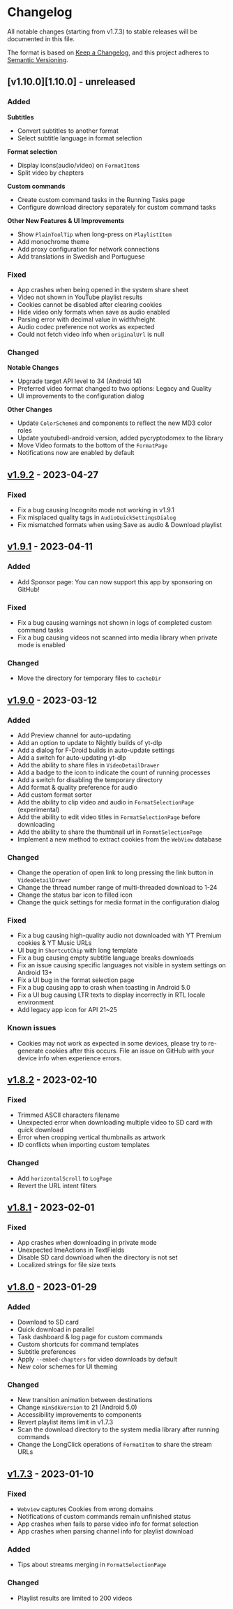 # Changelog

All notable changes (starting from v1.7.3) to stable releases will be documented in this file.

The format is based on [Keep a Changelog](https://keepachangelog.com/en/1.0.0/),
and this project adheres to [Semantic Versioning](https://semver.org/spec/v2.0.0.html).

## [v1.10.0][1.10.0] - unreleased

### Added

**Subtitles**

* Convert subtitles to another format
* Select subtitle language in format selection

**Format selection**

* Display icons(audio/video) on `FormatItem`s
* Split video by chapters

**Custom commands**

* Create custom command tasks in the Running Tasks page
* Configure download directory separately for custom command tasks

**Other New Features & UI Improvements**

* Show `PlainToolTip` when long-press on `PlaylistItem`
* Add monochrome theme
* Add proxy configuration for network connections
* Add translations in Swedish and Portuguese 


### Fixed
* App crashes when being opened in the system share sheet
* Video not shown in YouTube playlist results
* Cookies cannot be disabled after clearing cookies
* Hide video only formats when save as audio enabled
* Parsing error with decimal value in width/height
* Audio codec preference not works as expected
* Could not fetch video info when `originalUrl` is null

### Changed

**Notable Changes**
* Upgrade target API level to 34 (Android 14)
* Preferred video format changed to two options: Legacy and Quality
* UI improvements to the configuration dialog

**Other Changes**
* Update `ColorScheme`s and components to reflect the new MD3 color roles
* Update youtubedl-android version, added pycryptodomex to the library
* Move Video formats to the bottom of the `FormatPage`
* Notifications now are enabled by default


## [v1.9.2][1.9.2] - 2023-04-27

### Fixed
* Fix a bug causing Incognito mode not working in v1.9.1
* Fix misplaced quality tags in `AudioQuickSettingsDialog`
* Fix mismatched formats when using Save as audio & Download playlist

## [v1.9.1][1.9.1] - 2023-04-11

### Added
* Add Sponsor page: You can now support this app by sponsoring on GitHub!

### Fixed
* Fix a bug causing warnings not shown in logs of completed custom command tasks
* Fix a bug causing videos not scanned into media library when private mode is enabled

### Changed
* Move the directory for temporary files to `cacheDir`

## [v1.9.0][1.9.0] - 2023-03-12

### Added

* Add Preview channel for auto-updating
* Add an option to update to Nightly builds of yt-dlp
* Add a dialog for F-Droid builds in auto-update settings
* Add a switch for auto-updating yt-dlp
* Add the ability to share files in `VideoDetailDrawer`
* Add a badge to the icon to indicate the count of running processes
* Add a switch for disabling the temporary directory
* Add format & quality preference for audio
* Add custom format sorter
* Add the ability to clip video and audio in `FormatSelectionPage` (experimental)
* Add the ability to edit video titles in `FormatSelectionPage` before downloading
* Add the ability to share the thumbnail url in `FormatSelectionPage`
* Implement a new method to extract cookies from the `WebView` database

### Changed

- Change the operation of open link to long pressing the link button in `VideoDetailDrawer`
- Change the thread number range of multi-threaded download to 1-24
- Change the status bar icon to filled icon
- Change the quick settings for media format in the configuration dialog

### Fixed

- Fix a bug causing high-quality audio not downloaded with YT Premium cookies & YT Music URLs
- UI bug in `ShortcutChip` with long template
- Fix a bug causing empty subtitle language breaks downloads
- Fix an issue causing specific languages not visible in system settings on Android 13+
- Fix a UI bug in the format selection page
- Fix a bug causing app to crash when toasting in Android 5.0
- Fix a UI bug causing LTR texts to display incorrectly in RTL locale environment
- Add legacy app icon for API 21~25

### Known issues

- Cookies may not work as expected in some devices, please try to re-generate cookies after this occurs. File an issue on GitHub with your device info when experience errors.

## [v1.8.2][1.8.2] - 2023-02-10

### Fixed

- Trimmed ASCII characters filename
- Unexpected error when downloading multiple video to SD card with quick download
- Error when cropping vertical thumbnails as artwork
- ID conflicts when importing custom templates

### Changed

- Add `horizontalScroll` to `LogPage`
- Revert the URL intent filters

## [v1.8.1][1.8.1] - 2023-02-01

### Fixed

- App crashes when downloading in private mode
- Unexpected ImeActions in TextFields
- Disable SD card download when the directory is not set
- Localized strings for file size texts

## [v1.8.0][1.8.0] - 2023-01-29

### Added

- Download to SD card
- Quick download in parallel
- Task dashboard & log page for custom commands
- Custom shortcuts for command templates
- Subtitle preferences
- Apply `--embed-chapters` for video downloads by default
- New color schemes for UI theming

### Changed

- New transition animation between destinations
- Change `minSdkVersion` to 21 (Android 5.0)
- Accessibility improvements to components
- Revert playlist items limit in v1.7.3
- Scan the download directory to the system media library after running commands
- Change the LongClick operations of `FormatItem` to share the stream URLs

## [v1.7.3][1.7.3] - 2023-01-10

### Fixed

- `Webview` captures Cookies from wrong domains
- Notifications of custom commands remain unfinished status
- App crashes when fails to parse video info for format selection
- App crashes when parsing channel info for playlist download

### Added

- Tips about streams merging in `FormatSelectionPage`

### Changed

- Playlist results are limited to 200 videos

[1.7.3]: https://github.com/JunkFood02/Seal/releases/tag/v1.7.3

[1.8.0]: https://github.com/JunkFood02/Seal/releases/tag/v1.8.0

[1.8.1]: https://github.com/JunkFood02/Seal/releases/tag/v1.8.1

[1.8.2]: https://github.com/JunkFood02/Seal/releases/tag/v1.8.2

[1.9.0]: https://github.com/JunkFood02/Seal/releases/tag/v1.9.0

[1.9.1]: https://github.com/JunkFood02/Seal/releases/tag/v1.9.1

[1.9.2]: https://github.com/JunkFood02/Seal/releases/tag/v1.9.2